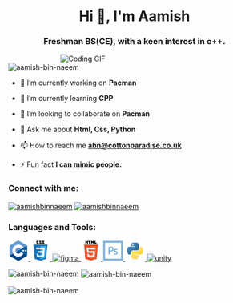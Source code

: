 <h1 align="center">Hi 👋, I'm Aamish</h1>
<h3 align="center">Freshman BS(CE), with a keen interest in c++.</h3>
<img align="right" alt="Coding GIF" width="400" src="https://media.giphy.com/media/iIqmM5tTjmpOB9mpbn/giphy.gif">

<p align="left"> <img src="https://komarev.com/ghpvc/?username=aamish-bin-naeem&label=Profile%20views&color=0e75b6&style=flat" alt="aamish-bin-naeem" /> </p>

- 🔭 I’m currently working on **Pacman**

- 🌱 I’m currently learning **CPP**

- 👯 I’m looking to collaborate on **Pacman**

- 💬 Ask me about **Html, Css, Python**

- 📫 How to reach me **abn@cottonparadise.co.uk**

- ⚡ Fun fact **I can mimic people.**

<h3 align="left">Connect with me:</h3>
<p align="left">
<a href="https://linkedin.com/in/aamishbinnaeem" target="blank"><img align="center" src="https://raw.githubusercontent.com/rahuldkjain/github-profile-readme-generator/master/src/images/icons/Social/linked-in-alt.svg" alt="aamishbinnaeem" height="30" width="40" /></a>
<a href="https://www.hackerrank.com/aamishbinnaeem" target="blank"><img align="center" src="https://raw.githubusercontent.com/rahuldkjain/github-profile-readme-generator/master/src/images/icons/Social/hackerrank.svg" alt="aamishbinnaeem" height="30" width="40" /></a>
</p>

<h3 align="left">Languages and Tools:</h3>
<p align="left"> <a href="https://www.w3schools.com/cpp/" target="_blank" rel="noreferrer"> <img src="https://raw.githubusercontent.com/devicons/devicon/master/icons/cplusplus/cplusplus-original.svg" alt="cplusplus" width="40" height="40"/> </a> <a href="https://www.w3schools.com/css/" target="_blank" rel="noreferrer"> <img src="https://raw.githubusercontent.com/devicons/devicon/master/icons/css3/css3-original-wordmark.svg" alt="css3" width="40" height="40"/> </a> <a href="https://www.figma.com/" target="_blank" rel="noreferrer"> <img src="https://www.vectorlogo.zone/logos/figma/figma-icon.svg" alt="figma" width="40" height="40"/> </a> <a href="https://www.w3.org/html/" target="_blank" rel="noreferrer"> <img src="https://raw.githubusercontent.com/devicons/devicon/master/icons/html5/html5-original-wordmark.svg" alt="html5" width="40" height="40"/> </a> <a href="https://www.photoshop.com/en" target="_blank" rel="noreferrer"> <img src="https://raw.githubusercontent.com/devicons/devicon/master/icons/photoshop/photoshop-line.svg" alt="photoshop" width="40" height="40"/> </a> <a href="https://www.python.org" target="_blank" rel="noreferrer"> <img src="https://raw.githubusercontent.com/devicons/devicon/master/icons/python/python-original.svg" alt="python" width="40" height="40"/> </a> <a href="https://unity.com/" target="_blank" rel="noreferrer"> <img src="https://www.vectorlogo.zone/logos/unity3d/unity3d-icon.svg" alt="unity" width="40" height="40"/> </a> </p>

<p><img align="left" src="https://github-readme-stats.vercel.app/api/top-langs?username=aamish-bin-naeem&show_icons=true&locale=en&layout=compact" alt="aamish-bin-naeem" /></p>

<p>&nbsp;<img align="center" src="https://github-readme-stats.vercel.app/api?username=aamish-bin-naeem&show_icons=true&locale=en" alt="aamish-bin-naeem" /></p>

<p><img align="center" src="https://github-readme-streak-stats.herokuapp.com/?user=aamish-bin-naeem&" alt="aamish-bin-naeem" /></p>
